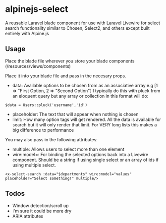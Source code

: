 # alpinejs-select

A reusable Laravel blade component for use with Laravel Livewire for select search functionality similar to Chosen, Select2, and others except built entirely with Alpine.js

## Usage
Place the blade file wherever you store your blade components (/resources/views/components)

Place it into your blade file and pass in the necesary props.
- data: Available options to be chosen from as an associative array e.g [1 => "First Option, 2 => "Second Option"] I typically do this with pluck from an eloquent query but any array or collection in this format will do:
```
$data = Users::pluck('username','id')
```
- placeholder: The text that will appear when nothing is chosen
- limit: How many option tags will get rendered. All the data is available for search but it will only render that limit. For VERY long lists this makes a big difference to performance

You may also pass in the following attributes:
- multiple: Allows users to select more than one element
- wire:model=: For binding the selected options back into a Livewire component. Should be a string if using single select or an array of ids if using multiple select.

```
<x-select-search :data="$departments" wire:model="values" placeholder="Select something!" multiple/>
```

## Todos
- Window detection/scroll up
- I'm sure it could be more dry
- ARIA attributes
